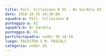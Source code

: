 ```yaml
---
title: Pall. Villazzano B 65 - Bc Gardolo 82
date: 2018-10-25 19:30:00
squadra-a: Pall. Villazzano B
punteggio-a: 82
squadra-b: Bc Gardolo
punteggio-b: 65
partite/squadra: under-16-18-19
luogo: PALESTRA S.M. PASCOLI
categoria: under 16
---
```

